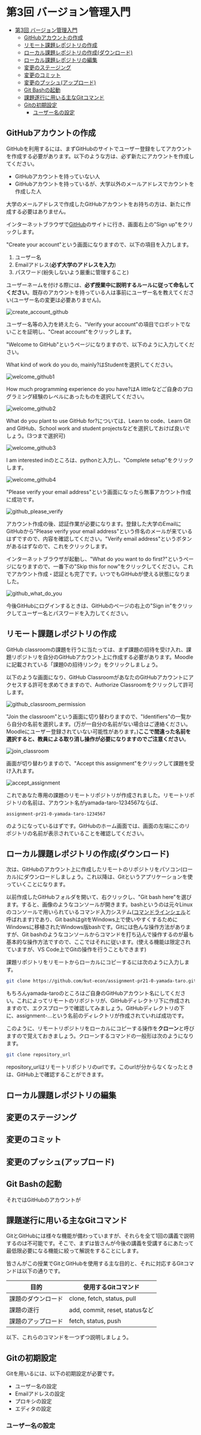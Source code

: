 # 第3回 バージョン管理入門

- [第3回 バージョン管理入門](#第3回-バージョン管理入門)
  - [GitHubアカウントの作成](#githubアカウントの作成)
  - [リモート課題レポジトリの作成](#リモート課題レポジトリの作成)
  - [ローカル課題レポジトリの作成(ダウンロード)](#ローカル課題レポジトリの作成ダウンロード)
  - [ローカル課題レポジトリの編集](#ローカル課題レポジトリの編集)
  - [変更のステージング](#変更のステージング)
  - [変更のコミット](#変更のコミット)
  - [変更のプッシュ(アップロード)](#変更のプッシュアップロード)
  - [Git Bashの起動](#git-bashの起動)
  - [課題遂行に用いる主なGitコマンド](#課題遂行に用いる主なgitコマンド)
  - [Gitの初期設定](#gitの初期設定)
    - [ユーザー名の設定](#ユーザー名の設定)

## GitHubアカウントの作成

GitHubを利用するには、まずGitHubのサイトでユーザー登録をしてアカウントを作成する必要があります。以下のような方は、必ず新たにアカウントを作成してください。

- GitHubアカウントを持っていない人
- GitHubアカウントを持っているが、大学以外のメールアドレスでカウントを作成した人

大学のメールアドレスで作成したGitHubアカウントをお持ちの方は、新たに作成する必要はありません。

インターネットブラウザで[GitHub](https://github.com/)のサイトに行き、画面右上の"Sign up"をクリックします。

"Create your account"という画面になりますので、以下の項目を入力します。

   1. ユーザー名
   2. Emailアドレス(**必ず大学のアドレスを入力**)
   3. パスワード(紛失しないよう厳重に管理すること)

ユーザーネームを付ける際には、**必ず授業中に説明するルールに従って命名してください**。既存のアカウントを持っている人は事前にユーザー名を教えてください(ユーザー名の変更は必要ありません)。

![create_account_github](img/create_account_github.png)

ユーザー名等の入力を終えたら、"Verify your account"の項目でロボットでないことを証明し、"Creat account"をクリックします。

"Welcome to GitHub"というページになりますので、以下のように入力してください。

What kind of work do you do, mainly?はStudentを選択してください。

![welcome_github1](img/welcome_github1.png)

How much programming experience do you have?はA littleなどご自身のプログラミング経験のレベルにあったものを選択してください。

![welcome_github2](img/welcome_github2.png)

What do you plant to use GitHub for?については、Learn to code、Learn Git and GitHub、School work and student projectsなどを選択しておけば良いでしょう。(3つまで選択可)

![welcome_github3](img/welcome_github3.png)

I am interested inのところは、pythonと入力し、"Complete setup"をクリックします。

![welcome_github4](img/welcome_github4.png)

"Please verify your email address"という画面になったら無事アカウント作成に成功です。

![github_please_verify](img/github_please_verify.png)

アカウント作成の後、認証作業が必要になります。登録した大学のEmailにGitHubから"Please verify your email address"という件名のメールが来ているはずですので、内容を確認してください。"Verify email address"というボタンがあるはずなので、これをクリックします。

インターネットブラウザが起動し、"What do you want to do first?"というページになりますので、一番下の"Skip this for now"をクリックしてください。これでアカウント作成・認証とも完了です。いつでもGitHubが使える状態になりました。

![github_what_do_you](img/github_what_do_you.png)

今後GitHubにログインするときは、GitHubのページの右上の"Sign in"をクリックしてユーザー名とパスワードを入力してください。

## リモート課題レポジトリの作成

GitHub classroomの課題を行うに当たっては、まず課題の招待を受け入れ、課題リポジトリを自分のGitHubアカウント上に作成する必要があります。Moodleに記載されている「課題0の招待リンク」をクリックしましょう。

以下のような画面になり、GitHub ClassroomがあなたのGitHubアカウントにアクセスする許可を求めてきますので、Authorize Classroomをクリックして許可します。

![github_classroom_permission](img/github_classroom_permission.png)

"Join the classroom"という画面に切り替わりますので、"Identifiers"の一覧から自分の名前を選択します。(万が一自分の名前がない場合はご連絡ください。Moodleにユーザー登録されていない可能性があります。)**ここで間違った名前を選択すると、教員による取り消し操作が必要になりますのでご注意ください**。

![join_classroom](img/join_classroom.png)

画面が切り替わりますので、"Accept this assignment"をクリックして課題を受け入れます。

![accept_assignment](img/accept_assignment.png)

これであなた専用の課題のリモートリポジトリが作成されました。リモートリポジトリの名前は、アカウント名がyamada-taro-1234567ならば、

```github
assignment-pr21-0-yamada-taro-1234567
```

のようになっているはずです。GitHubのホーム画面では、画面の左端にこのリポジトリの名前が表示されていることを確認してください。

## ローカル課題レポジトリの作成(ダウンロード)

次は、GitHubのアカウント上に作成したリモートのリポジトリをパソコン(ローカル)にダウンロードしましょう。これ以降は、Gitというアプリケーションを使っていくことになります。

以前作成したGitHubフォルダを開いて、右クリックし、"Git bash here"を選びます。すると、画像のようなコンソールが開きます。bashというのは元々Linuxのコンソールで用いられているコマンド入力システム([コマンドラインシェル](https://ja.wikipedia.org/wiki/%E3%82%B7%E3%82%A7%E3%83%AB)と呼ばれます)であり、Git bashはgitをWindows上で使いやすくするためにWindowsに移植されたWindows版bashです。Gitには色んな操作方法がありますが、Git bashのようなコンソールからコマンドを打ち込んで操作するのが最も基本的な操作方法ですので、ここではそれに従います。(使える機能は限定されていますが、VS Code上でGitの操作を行うこともできます)

課題リポジトリをリモートからローカルにコピーするには次のように入力します。

```bash
git clone https://github.com/kut-econ/assignment-pr21-0-yamada-taro.git
```

もちろんyamada-taroのところはご自身のGitHubアカウント名にしてください。これによってリモートのリポジトリが、GitHubディレクトリ下に作成されますので、エクスプローラで確認してみましょう。GitHubディレクトリの下に、assignment-...という名前のディレクトリが作成されていれば成功です。

このように、リモートリポジトリをローカルにコピーする操作を**クローン**と呼びますので覚えておきましょう。クローンするコマンドの一般形は次のようになります。

```bash
git clone repository_url
```

repository_urlはリモートリポジトリのurlです。このurlが分からなくなったときは、GitHub上で確認することができます。

## ローカル課題レポジトリの編集

## 変更のステージング

## 変更のコミット

## 変更のプッシュ(アップロード)

## Git Bashの起動

それではGitHubのアカウントが

## 課題遂行に用いる主なGitコマンド

GitとGitHubには様々な機能が備わっていますが、それらを全て1回の講義で説明するのは不可能です。そこで、まずは皆さんが今後の講義を受講するにあたって最低限必要になる機能に絞って解説をすることにします。

皆さんがこの授業でGitとGitHubを使用する主な目的と、それに対応するGitコマンドは以下の通りです。

|目的|使用するGitコマンド|
|--|--|
|課題のダウンロード|clone, fetch, status, pull|
|課題の遂行|add, commit, reset, statusなど|
|課題のアップロード|fetch, status, push|

以下、これらのコマンドを一つずつ説明しましょう。

## Gitの初期設定

Gitを用いるには、以下の初期設定が必要です。

- ユーザー名の設定
- Emailアドレスの設定
- プロキシの設定
- エディタの設定

### ユーザー名の設定


